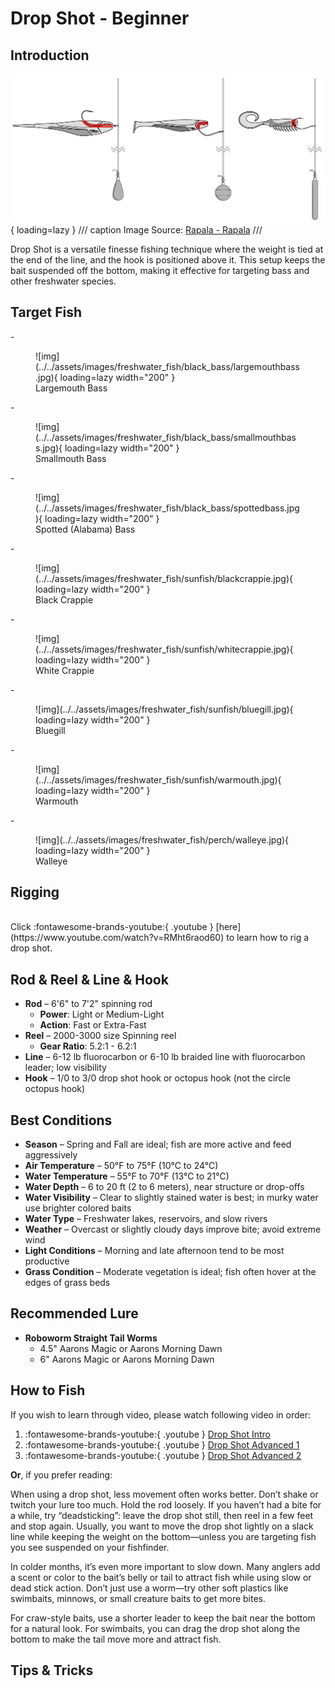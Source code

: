 # Drop Shot - Beginner

## Introduction

![img](../../assets/images/drop_shot/rigging_techniques_CA_1.jpg){ loading=lazy }
/// caption
Image Source: [Rapala - Rapala](https://www.google.com/url?sa=i&url=https%3A%2F%2Fwww.rapala.ca%2Fca_en%2Fblog%2Fdrop-shot-tips-for-smallmouth-and-walleye%3Fsrsltid%3DAfmBOoobWwHAWraGBF0LaqN0J10sBYRkhWLtUNMqfot8NlB-MKqgZeH9&psig=AOvVaw2sDouPSFiVEBId_Pwp6oK4&ust=1755887370220000&source=images&cd=vfe&opi=89978449&ved=0CBYQjRxqFwoTCIiztKzEnI8DFQAAAAAdAAAAABAE)
///

Drop Shot is a versatile finesse fishing technique where the weight is tied at the end of the line, and the hook is positioned above it. This setup keeps the bait suspended off the bottom, making it effective for targeting bass and other freshwater species.

## Target Fish
<div class="grid cards" markdown>
-   <figure markdown>
        ![img](../../assets/images/freshwater_fish/black_bass/largemouthbass.jpg){ loading=lazy width="200" }
        <figcaption>Largemouth Bass</figcaption>
    </figure>
-   <figure markdown>
        ![img](../../assets/images/freshwater_fish/black_bass/smallmouthbass.jpg){ loading=lazy width="200" }
        <figcaption>Smallmouth Bass</figcaption>
    </figure>
-   <figure markdown>
        ![img](../../assets/images/freshwater_fish/black_bass/spottedbass.jpg){ loading=lazy width="200" }
        <figcaption>Spotted (Alabama) Bass</figcaption>
    </figure>
-   <figure markdown>
        ![img](../../assets/images/freshwater_fish/sunfish/blackcrappie.jpg){ loading=lazy width="200" }
        <figcaption>Black Crappie</figcaption>
    </figure>
-   <figure markdown>
        ![img](../../assets/images/freshwater_fish/sunfish/whitecrappie.jpg){ loading=lazy width="200" }
        <figcaption>White Crappie</figcaption>
    </figure>
-   <figure markdown>
        ![img](../../assets/images/freshwater_fish/sunfish/bluegill.jpg){ loading=lazy width="200" }
        <figcaption>Bluegill</figcaption>
    </figure>
-   <figure markdown>
        ![img](../../assets/images/freshwater_fish/sunfish/warmouth.jpg){ loading=lazy width="200" }
        <figcaption>Warmouth</figcaption>
    </figure>
-   <figure markdown>
        ![img](../../assets/images/freshwater_fish/perch/walleye.jpg){ loading=lazy width="200" }
        <figcaption>Walleye</figcaption>
    </figure>
</div>

## Rigging

<br>
Click :fontawesome-brands-youtube:{ .youtube } [here](https://www.youtube.com/watch?v=RMht6raod60) 
to learn how to rig a drop shot.

## Rod & Reel & Line & Hook
- **Rod** – 6'6" to 7'2" spinning rod  
    - **Power**: Light or Medium-Light  
    - **Action**: Fast or Extra-Fast
- **Reel** – 2000-3000 size Spinning reel
    - **Gear Ratio**: 5.2:1 - 6.2:1
- **Line** – 6-12 lb fluorocarbon or 6-10 lb braided line with fluorocarbon leader; low visibility  
- **Hook** – 1/0 to 3/0 drop shot hook or octopus hook (not the circle octopus hook)


## Best Conditions
- **Season** – Spring and Fall are ideal; fish are more active and feed aggressively
- **Air Temperature** – 50°F to 75°F (10°C to 24°C)
- **Water Temperature** – 55°F to 70°F (13°C to 21°C)
- **Water Depth** – 6 to 20 ft (2 to 6 meters), near structure or drop-offs
- **Water Visibility** – Clear to slightly stained water is best; in murky water use brighter colored baits
- **Water Type** – Freshwater lakes, reservoirs, and slow rivers
- **Weather** – Overcast or slightly cloudy days improve bite; avoid extreme wind
- **Light Conditions** – Morning and late afternoon tend to be most productive
- **Grass Condition** – Moderate vegetation is ideal; fish often hover at the edges of grass beds


## Recommended Lure

- **Roboworm Straight Tail Worms**
    - 4.5" Aarons Magic or Aarons Morning Dawn
    - 6" Aarons Magic or Aarons Morning Dawn

## How to Fish

If you wish to learn through video, please watch following video in order:

1. :fontawesome-brands-youtube:{ .youtube } [Drop Shot Intro](https://www.youtube.com/watch?v=gKhBOSKKncg)
2. :fontawesome-brands-youtube:{ .youtube } [Drop Shot Advanced 1](https://www.youtube.com/watch?v=0RKM5SKW9fQ)
3. :fontawesome-brands-youtube:{ .youtube } [Drop Shot Advanced 2](https://www.youtube.com/watch?v=BDU1rchMCAU)

**Or**, if you prefer reading:

When using a drop shot, less movement often works better. Don’t shake or twitch your lure too much. Hold the rod loosely. If you haven’t had a bite for a while, try “deadsticking”: leave the drop shot still, then reel in a few feet and stop again. Usually, you want to move the drop shot lightly on a slack line while keeping the weight on the bottom—unless you are targeting fish you see suspended on your fishfinder.

In colder months, it’s even more important to slow down. Many anglers add a scent or color to the bait’s belly or tail to attract fish while using slow or dead stick action. Don’t just use a worm—try other soft plastics like swimbaits, minnows, or small creature baits to get more bites.

For craw-style baits, use a shorter leader to keep the bait near the bottom for a natural look. For swimbaits, you can drag the drop shot along the bottom to make the tail move more and attract fish.

## Tips & Tricks